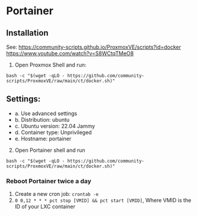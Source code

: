 # Portainer

## Installation
See: 
https://community-scripts.github.io/ProxmoxVE/scripts?id=docker
https://www.youtube.com/watch?v=S8WCtqTMeO8

1. Open Proxmox Shell and run: 
```
bash -c "$(wget -qLO - https://github.com/community-scripts/ProxmoxVE/raw/main/ct/docker.sh)"
```
## Settings:
* a. Use advanced settings 
* b. Distribution: ubuntu
* c. Ubuntu version: 22.04 Jammy
* d. Container type: Unprivileged
* e. Hostname: portainer

2. Open Portainer shell and run
```
bash -c "$(wget -qLO - https://github.com/community-scripts/ProxmoxVE/raw/main/ct/docker.sh)"
```

### Reboot Portainer twice a day

1. Create a new cron job: `crontab -e`
2. `0 0,12 * * * pct stop [VMID] && pct start [VMID]`, Where VMID is the ID of your LXC container